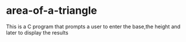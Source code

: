 # area-of-a-triangle
This is a C program that prompts a user to enter the base,the height and later to display the results 
